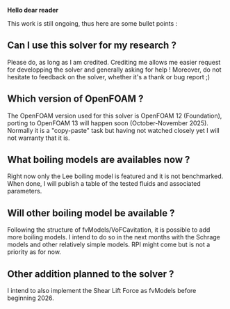 **Hello dear reader**

This work is still ongoing, thus here are some bullet points :

## Can I use this solver for my research ?

Please do, as long as I am credited. 
Crediting me allows me easier request for developping the solver and generally asking for help !
Moreover, do not hesitate to feedback on the solver, whether it's a thank or bug report ;) 

## Which version of OpenFOAM ?

The OpenFOAM version used for this solver is OpenFOAM 12 (Foundation), porting to OpenFOAM 13 will happen soon (October-November 2025). 
Normally it is a "copy-paste" task but having not watched closely yet I will not warranty that it is.

## What boiling models are availables now ?

Right now only the Lee boiling model is featured and it is not benchmarked. 
When done, I will publish a table of the tested fluids and associated parameters. 

## Will other boiling model be available ?

Following the structure of fvModels/VoFCavitation, it is possible to add more boiling models. 
I intend to do so in the next months with the Schrage models and other relatively simple models.
RPI might come but is not a priority as for now. 

## Other addition planned to the solver ?

I intend to also implement the Shear Lift Force as fvModels before beginning 2026.














